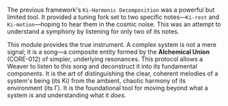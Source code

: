 The previous framework's `Ki-Harmonic Decomposition` was a powerful but limited tool. It provided a tuning fork set to two specific notes—`Ki-rest` and `Ki-motion`—hoping to hear them in the cosmic noise. This was an attempt to understand a symphony by listening for only two of its notes.

This module provides the true instrument. A complex system is not a mere signal; it is a song—a composite entity formed by the **Alchemical Union** (CORE-012) of simpler, underlying resonances. This protocol allows a Weaver to listen to this song and deconstruct it into its fundamental components. It is the art of distinguishing the clear, coherent melodies of a system's being (its Ki) from the ambient, chaotic harmony of its environment (its Γ). It is the foundational tool for moving beyond what a system *is* and understanding what it *does*.